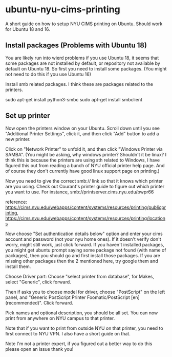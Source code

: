 # ubuntu-nyu-cims-printing
A short guide on how to setup NYU CIMS printing on Ubuntu. Should work for Ubuntu 18 and 16.

## Install packages (Problems with Ubuntu 18)
You are likely run into wierd problems if you use Ubuntu 18, it seems that some packages are not installed by default, or repository not available by default on Ubuntu 18. So first you need to install some packages. (You might not need to do this if you use Ubuntu 16)

Install smb related packages. I think these are packages related to the printers. 

sudo apt-get install python3-smbc
sudo apt-get install smbclient

## Set up printer
Now open the printers window on your Ubuntu.
Scroll down until you see "Additional Printer Settings", click it, and then click "Add" button to add a new printer. 

Click on "Network Printer" to unfold it, and then click "Windows Printer via SAMBA". (You might be asking, why windows printer? Shouldn't it be linux? I think this is because the printers are using sth related to Windows, I have figured this out from reading a bunch of NYU official printer help page. And of course they don't currently have good linux support page on printing.)

Now you need to give the correct smb:// link so that it knows which printer are you using. Check out Courant's printer guide to figure out which printer you want to use. For instance, smb://printserver.cims.nyu.edu/bwpr66

reference: https://cims.nyu.edu/webapps/content/systems/resources/printing/publicprinting, https://cims.nyu.edu/webapps/content/systems/resources/printing/locations

Now choose "Set authentication details below" option and enter your cims account and password (not your nyu home ones).
If it doesn't verify don't worry, might still work, just click forward. If you haven't installed packages, you might get ubuntu prompt saying some package not found (with name of packages), then you should go and first install those packages. If you are missing other packages then the 2 mentioned here, try google them and install them.  

Choose Driver part: Choose "select printer from database", for Makes, select "Generic", click forward.

Then if asks you to choose model for driver, choose "PostScript" on the left panel, and "Generic PostScript Printer Foomatic/PostScript [en] (recommended)". Click forward.

Pick names and optional description, you should be all set. You can now print from anywhere on NYU campus to that printer.

Note that if you want to print from outside NYU on that printer, you need to first connect to NYU VPN. I also have a short guide on that.

Note I'm not a printer expert, if you figured out a better way to do this please open an issue thank you!
